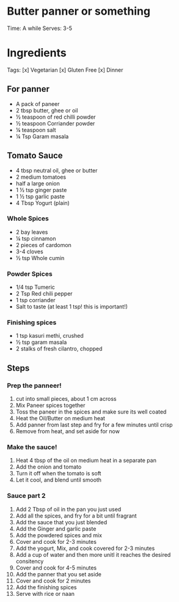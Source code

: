 # Butter panner or something
Time: A while
Serves: 3-5

# Ingredients
Tags: 
[x] Vegetarian
[x] Gluten Free
[x] Dinner

## For panner
- A pack of paneer
- 2 tbsp butter, ghee or oil
- ½ teaspoon of red chilli powder
- ½ teaspoon Corriander powder
- ¼ teaspoon salt
- ¼ Tsp Garam masala

## Tomato Sauce
- 4 tbsp neutral oil, ghee or butter
- 2 medium tomatoes
- half a large onion
- 1 ½ tsp ginger paste
- 1 ½ tsp garlic paste
- 4 Tbsp Yogurt (plain)
### Whole Spices
- 2 bay leaves
- ¼ tsp cinnamon
- 2 pieces of cardomon
- 3-4 cloves
- ½ tsp Whole cumin

### Powder Spices
- 1/4 tsp Tumeric
- 2 Tsp Red chili pepper
- 1 tsp corriander
- Salt to taste (at least 1 tsp! this is important!)

### Finishing spices
- 1 tsp kasuri methi, crushed
- ½ tsp garam masala
- 2 stalks of fresh cilantro, chopped

## Steps
### Prep the panneer!
1. cut into small pieces, about 1 cm across
2. Mix Paneer spices together
2. Toss the paneer in the spices and make sure its well coated
2. Heat the Oil/Butter on medium heat
2. Add panner from last step and fry for a few minutes until crisp
3. Remove from heat, and set aside for now

### Make the sauce!
1. Heat 4 tbsp of the oil on medium heat in a separate pan
2. Add the onion and tomato
3. Turn it off when the tomato is soft
4. Let it cool, and blend until smooth

### Sauce part 2
1. Add 2 Tbsp of oil in the pan you just used
2. Add all the spices, and fry for a bit until fragrant
6. Add the sauce that you just blended
7. Add the Ginger and garlic paste
7. Add the powdered spices and mix
7. Cover and cook for 2-3 minutes
14. Add the yogurt, Mix, and cook covered for 2-3 minutes
16. Add a cup of water and then more unitl it reaches the desired consitency
1. Cover and cook for 4-5 minutes
2. Add the panner that you set aside
3. Cover and cook for 2 minutes
4. Add the finishing spices
4. Serve with rice or naan

